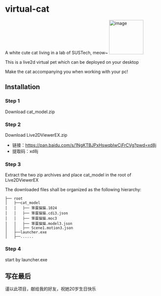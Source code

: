 # virtual-cat
A white cute cat living in a lab of SUSTech, meow~
<img width="112" alt="image" src="https://github.com/MiuNul1/virtual-cat/assets/119723303/3ab339af-ca09-42e9-bafe-8fd53a3a741a">

This is a live2d virtual pet which can be deployed on your desktop

Make the cat accompanying you when working with your pc!
## Installation
### Step 1
Download cat_model.zip
### Step 2
Download Live2DViewerEX.zip
* 链接：https://pan.baidu.com/s/1NgKTBJPxHswqbIwCjFrCVg?pwd=xd8j 
* 提取码：xd8j
### Step 3
Extract the two zip archives and place cat_model in the root of Live2DViewerEX

The downloaded files shall be organized as the following hierarchy:
~~~
├── root
│   ├──cat_model
│   │   ├── 笨蛋猫猫.1024
│   │   ├── 笨蛋猫猫.cdi3.json
│   │   ├── 笨蛋猫猫.moc3
│   │   ├── 笨蛋猫猫.model3.json
│   │   ├── Scene1.motion3.json
│   ├──launcher.exe
│   ├──......
~~~

### Step 4
start by launcher.exe

## 写在最后
谨以此项目，献给我的好友，祝她20岁生日快乐
